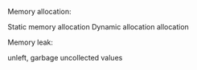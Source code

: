 Memory allocation:

Static memory allocation
Dynamic allocation allocation

Memory leak:

unleft, garbage uncollected values
